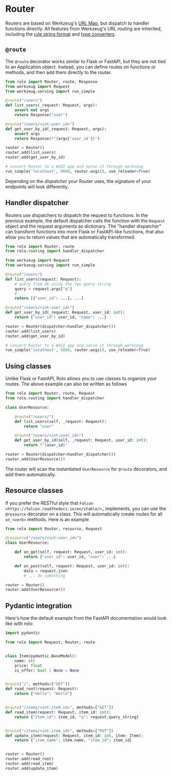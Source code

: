 Router
======

Routers are based on Werkzeug's [URL Map](https://werkzeug.palletsprojects.com/en/2.3.x/routing/), but dispatch to handler functions directly.
All features from Werkzeug's URL routing are inherited, including the [rule string format](https://werkzeug.palletsprojects.com/en/latest/routing/#rule-format) and [type converters](https://werkzeug.palletsprojects.com/en/latest/routing/#built-in-converters).

`@route`
--------

The `@route` decorator works similar to Flask or FastAPI, but they are not tied to an Application object.
Instead, you can define routes on functions or methods, and then add them directly to the router.

```python
from rolo import Router, route, Response
from werkzeug import Request
from werkzeug.serving import run_simple

@route("/users")
def list_users(_request: Request, args):
    assert not args
    return Response("user")

@route("/users/<int:user_id>")
def get_user_by_id(_request: Request, args):
    assert args
    return Response(f"{args['user_id']}")

router = Router()
router.add(list_users)
router.add(get_user_by_id)

# convert Router to a WSGI app and serve it through werkzeug
run_simple('localhost', 8080, router.wsgi(), use_reloader=True)
```

Depending on the _dispatcher_ your Router uses, the signature of your endpoints will look differently.

Handler dispatcher
------------------

Routers use dispatchers to dispatch the request to functions.
In the previous example, the default dispatcher calls the function with the `Request` object and the request arguments as dictionary.
The "handler dispatcher" can transform functions into more Flask or FastAPI-like functions, that also allow you to return values that are automatically transformed.

```python
from rolo import Router, route
from rolo.routing import handler_dispatcher

from werkzeug import Request
from werkzeug.serving import run_simple

@route("/users")
def list_users(request: Request):
    # query from db using the ?q= query string
    query = request.args["q"]
    # ...
    return [{"user_id": ...}, ...]

@route("/users/<int:user_id>")
def get_user_by_id(_request: Request, user_id: int):
    return {"user_id": user_id, "name": ...}

router = Router(dispatcher=handler_dispatcher())
router.add(list_users)
router.add(get_user_by_id)

# convert Router to a WSGI app and serve it through werkzeug
run_simple('localhost', 8080, router.wsgi(), use_reloader=True)
```

Using classes
-------------

Unlike Flask or FastAPI, Rolo allows you to use classes to organize your routes.
The above example can also be written as follows

```python
from rolo import Router, route, Request
from rolo.routing import handler_dispatcher

class UserResource:

    @route("/users/")
    def list_users(self, _request: Request):
        return "user"

    @route("/users/<int:user_id>")
    def get_user_by_id(self, _request: Request, user_id: int):
        return f"{user_id}"

router = Router(dispatcher=handler_dispatcher())
router.add(UserResource())
```
The router will scan the instantiated `UserResource` for `@route` decorators, and add them automatically.

Resource classes
----------------

If you prefer the RESTful style that `Falcon <https://falcon.readthedocs.io/en/stable/>`_ implements, you can use the `@resource` decorator on a class.
This will automatically create routes for all `on_<verb>` methods.
Here is an example


```python
from rolo import Router, resource, Request

@resource("/users/<int:user_id>")
class UserResource:

    def on_get(self, request: Request, user_id: int):
        return {"user_id": user_id, "user": ...}

    def on_post(self, request: Request, user_id: int):
        data = request.json
        # ... do something

router = Router()
router.add(UserResource())
```

Pydantic integration
--------------------

Here's how the default example from the FastAPI documentation would look like with rolo:

```python
import pydantic

from rolo import Request, Router, route


class Item(pydantic.BaseModel):
    name: str
    price: float
    is_offer: bool | None = None


@route("/", methods=["GET"])
def read_root(request: Request):
    return {"Hello": "World"}


@route("/items/<int:item_id>", methods=["GET"])
def read_item(request: Request, item_id: int):
    return {"item_id": item_id, "q": request.query_string}


@route("/items/<int:item_id>", methods=["PUT"])
def update_item(request: Request, item_id: int, item: Item):
    return {"item_name": item.name, "item_id": item_id}


router = Router()
router.add(read_root)
router.add(read_item)
router.add(update_item)
```
